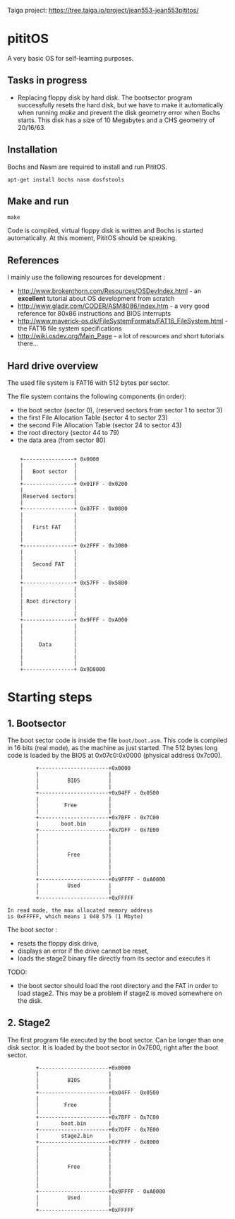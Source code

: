 Taiga project: https://tree.taiga.io/project/jean553-jean553pititos/

# pititOS

A very basic OS for self-learning purposes.

## Tasks in progress

* Replacing floppy disk by hard disk. The bootsector program successfully resets
the hard disk, but we have to make it automatically when running *make* and prevent
the disk geometry error when Bochs starts. This disk has a size of 10 Megabytes and
a CHS geometry of 20/16/63.

## Installation

Bochs and Nasm are required to install and run PititOS.

```
apt-get install bochs nasm dosfstools
```

## Make and run

```
make
```

Code is compiled, virtual floppy disk is written
and Bochs is started automatically. At this moment,
PititOS should be speaking.

## References

I mainly use the following resources for development :
 * http://www.brokenthorn.com/Resources/OSDevIndex.html - an **excellent** tutorial
about OS development from scratch
 * http://www.gladir.com/CODER/ASM8086/index.htm - a very good reference for 80x86
instructions and BIOS interrupts
 * http://www.maverick-os.dk/FileSystemFormats/FAT16_FileSystem.html - the FAT16 file system specifications
 * http://wiki.osdev.org/Main_Page - a lot of resources and short tutorials there...

## Hard drive overview

The used file system is FAT16 with 512 bytes per sector.

The file system contains the following components (in order):
 * the boot sector (sector 0),
(reserved sectors from sector 1 to sector 3)
 * the first File Allocation Table (sector 4 to sector 23)
 * the second File Allocation Table (sector 24 to sector 43)
 * the root directory (sector 44 to 79)
 * the data area (from sector 80)

```

    +----------------+ 0x0000
    |                |
    |   Boot sector  |
    |                |
    +----------------+ 0x01FF - 0x0200
    |                |
    |Reserved sectors|
    |                |
    +----------------+ 0x07FF - 0x0800
    |                |
    |                |
    |   First FAT    |
    |                |
    |                |
    +----------------+ 0x2FFF - 0x3000
    |                |
    |                |
    |   Second FAT   |
    |                |
    |                |
    +----------------+ 0x57FF - 0x5800
    |                |
    |                |
    | Root directory |
    |                |
    |                |
    +----------------+ 0x9FFF - OxA000
    |                |
    |                |
    |                |
    |     Data       |
    |                |
    |                |
    |                |
    +----------------+ 0x9D8000

```

# Starting steps

## 1. Bootsector

The boot sector code is inside the file `boot/boot.asm`. This code is compiled in 16
bits (real mode), as the machine as just started. The 512 bytes long code is loaded
by the BIOS at 0x07c0:0x0000 (physical address 0x7c00).

```
         +----------------------+0x0000
         |                      |
         |         BIOS         |
         |                      |
         +----------------------+0x04FF - 0x0500
         |                      |
         |        Free          |
         |                      |
         +----------------------+0x7BFF - 0x7C00
         |       boot.bin       |
         +----------------------+0x7DFF - 0x7E00
         |                      |
         |                      |
         |                      |
         |         Free         |
         |                      |
         |                      |
         |                      |
         +----------------------+0x9FFFF - OxA0000
         |         Used         |
         |                      |
         +----------------------+0xFFFFF

In read mode, the max allocated memory address
is 0xFFFFF, which means 1 048 575 (1 Mbyte)
```

The boot sector :
 * resets the floppy disk drive,
 * displays an error if the drive cannot be reset,
 * loads the stage2 binary file directly from its sector and executes it

TODO:
 * the boot sector should load the root directory and the FAT
in order to load stage2. This may be a problem if stage2 is moved somewhere on the disk.

## 2. Stage2

The first program file executed by the boot sector. Can be longer than one disk sector.
It is loaded by the boot sector in 0x7E00, right after the boot sector.

```
         +----------------------+0x0000
         |                      |
         |         BIOS         |
         |                      |
         +----------------------+0x04FF - 0x0500
         |                      |
         |        Free          |
         |                      |
         +----------------------+0x7BFF - 0x7C00
         |       boot.bin       |
         +----------------------+0x7DFF - 0x7E00
         |       stage2.bin     |
         +----------------------+0x7FFF - 0x8000
         |                      |
         |                      |
         |                      |
         |         Free         |
         |                      |
         |                      |
         |                      |
         +----------------------+0x9FFFF - OxA0000
         |         Used         |
         |                      |
         +----------------------+0xFFFFF

```
